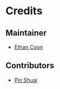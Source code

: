 # Credits

## Maintainer

* [Ethan Coon](https://github.com/ecoon/)

## Contributors

* [Pin Shuai](https://github.com/pinshuai/)
